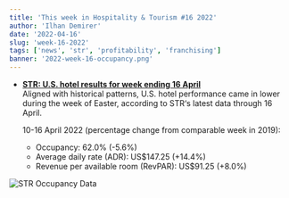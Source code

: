 ```yaml
---
title: 'This week in Hospitality & Tourism #16 2022'
author: 'Ilhan Demirer'
date: '2022-04-16'
slug: 'week-16-2022'
tags: ['news', 'str', 'profitability', 'franchising']
banner: '2022-week-16-occupancy.png'
---
```


- **[STR: U.S. hotel results for week ending 16 April](https://str.com/press-release/str-us-hotel-results-week-ending-16-april)**  
  Aligned with historical patterns, U.S. hotel performance came in lower during the week of Easter, according to STR‘s latest data through 16 April.
  
  10-16 April 2022 (percentage change from comparable week in 2019):

  - Occupancy: 62.0% (-5.6%)
  - Average daily rate (ADR): US$147.25 (+14.4%)
  - Revenue per available room (RevPAR): US$91.25 (+8.0%)

![STR Occupancy Data](/images/blogimages/2022-week-16-occupancy.png)
